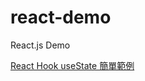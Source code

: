 # react-demo
React.js Demo

[React Hook useState 簡單範例](https://matthung0807.blogspot.com/2021/07/react-hook-usestate-simple-example.html)
